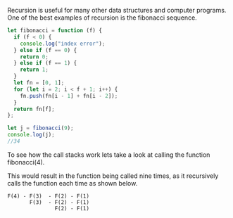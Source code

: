 
Recursion is useful for many other data structures and computer programs. One of the best examples of recursion is the fibonacci sequence.

```javascript
let fibonacci = function (f) {
  if (f < 0) {
    console.log("index error");
  } else if (f == 0) {
    return 0;
  } else if (f == 1) {
    return 1;
  }
  let fn = [0, 1];
  for (let i = 2; i < f + 1; i++) {
    fn.push(fn[i - 1] + fn[i - 2]);
  }
  return fn[f];
};

let j = fibonacci(9);
console.log(j);
//34
```

To see how the call stacks work lets take a look at calling the function fibonacci(4).

This would result in the function being called nine times, as it recursively calls the function each time as shown below.

```terminal
F(4) - F(3)  - F(2) - F(1)
       F(3)  - F(2) - F(1)
               F(2) - F(1)
```
